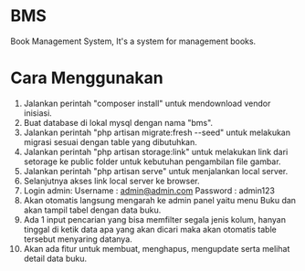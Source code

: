 # BMS
Book Management System, It's a system for management books.

# Cara Menggunakan
1. Jalankan perintah "composer install" untuk mendownload vendor inisiasi.
2. Buat database di lokal mysql dengan nama "bms".
3. Jalankan perintah "php artisan migrate:fresh --seed" untuk melakukan migrasi sesuai dengan table yang dibutuhkan.
4. Jalankan perintah "php artisan storage:link" untuk melakukan link dari setorage ke public folder untuk kebutuhan pengambilan file gambar.
5. Jalankan perintah "php artisan serve" untuk menjalankan local server.
6. Selanjutnya akses link local server ke browser.
7. Login admin:
   Username : admin@admin.com
   Password : admin123
8. Akan otomatis langsung mengarah ke admin panel yaitu menu Buku dan akan tampil tabel dengan data buku.
9. Ada 1 input pencarian yang bisa memfilter segala jenis kolum, hanyan tinggal di ketik data apa yang akan dicari maka akan otomatis table tersebut menyaring datanya.
10. Akan ada fitur untuk membuat, menghapus, mengupdate serta melihat detail data buku.

